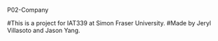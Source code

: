 P02-Company

#This is a project for IAT339 at Simon Fraser University.
#Made by Jeryl Villasoto and Jason Yang.
